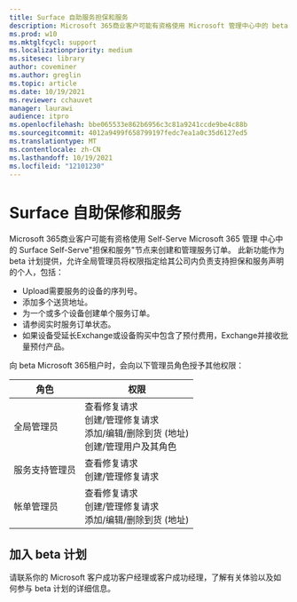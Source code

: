 ```yaml
---
title: Surface 自助服务担保和服务
description: Microsoft 365商业客户可能有资格使用 Microsoft 管理中心中的 beta Surface Self Serve 担保和服务节点来创建和管理服务订单。
ms.prod: w10
ms.mktglfcycl: support
ms.localizationpriority: medium
ms.sitesec: library
author: coveminer
ms.author: greglin
ms.topic: article
ms.date: 10/19/2021
ms.reviewer: cchauvet
manager: laurawi
audience: itpro
ms.openlocfilehash: bbe065533e862b6956c3c81a9241ccde9be4c88b
ms.sourcegitcommit: 4012a9499f658799197fedc7ea1a0c35d6127ed5
ms.translationtype: MT
ms.contentlocale: zh-CN
ms.lasthandoff: 10/19/2021
ms.locfileid: "12101230"
---
```

# <a name="surface-self-serve-warranty-and-service"></a>Surface 自助保修和服务

Microsoft 365商业客户可能有资格使用 Self-Serve Microsoft 365 管理 中心中的 Surface Self-Serve"担保和服务"节点来创建和管理服务订单。 此新功能作为 beta 计划提供，允许全局管理员将权限指定给其公司内负责支持担保和服务声明的个人，包括：

- Upload需要服务的设备的序列号。
- 添加多个送货地址。
- 为一个或多个设备创建单个服务订单。
- 请参阅实时服务订单状态。
- 如果设备受延长Exchange或设备购买中包含了预付费用，Exchange并接收批量预付产品。

向 beta Microsoft 365租户时，会向以下管理员角色授予其他权限：

| 角色                  | 权限                                                                                                                         |
| --------------------- | ----------------------------------------------------------------------------------------------------------------------------------- |
| 全局管理员          | 查看修复请求<br>创建/管理修复请求<br>添加/编辑/删除到货 (地址) <br>创建/管理用户及其角色 |
| 服务支持管理员 | 查看修复请求<br>创建/管理修复请求                                                                               |
| 帐单管理员         | 查看修复请求<br>创建/管理修复请求<br>添加/编辑/删除到货 (地址)                                         |


## <a name="join-beta-program"></a>加入 beta 计划

请联系你的 Microsoft 客户成功客户经理或客户成功经理，了解有关体验以及如何参与 beta 计划的详细信息。
